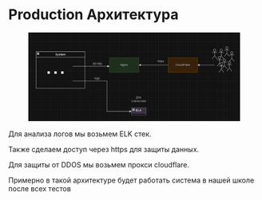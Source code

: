 # Production Архитектура

<figure><img src="../.gitbook/assets/image (23).png" alt=""><figcaption></figcaption></figure>

Для анализа логов мы возьмем ELK стек.

Также сделаем доступ через https для защиты данных.

Для защиты от DDOS мы возьмем прокси cloudflare.&#x20;



Примерно в такой архитектуре будет работать система в нашей школе после всех тестов
